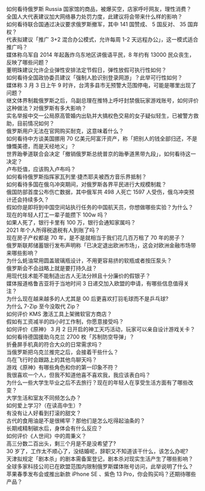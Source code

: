 如何看待俄罗斯 Russia 国家馆的商品，被爆买空，店家呼吁网友，理性消费？  
全国人大代表建议加大网络暴力处罚力度，此建议将会带来什么样的影响？  
如何看待联合国通过决议要求俄罗斯撤军，其中 141 国赞成、 5 国反对、 35 国弃权？  
代表拟建议「推广 3+2 混合办公模式，允许每周 1-2 天远程办公」，这一模式适合推广吗？  
媒体称乌军自 2014 年起轰炸乌东地区讲俄语平民，8 年约有 13000 民众丧生，反映了哪些问题？  
董明珠建议允许企业弹性安排法定节假日，弹性放假可执行性如何？  
如何看待全国政协委员建议「强制人脸识别登录网游」？此举可行性如何？  
媒体称 3 月 3 日上午 9 时许，台湾多县市无预警大范围停电，可能是哪里出现了问题？  
继文体界制裁俄罗斯之后，乌副总理在推特上呼吁封禁俄玩家游戏账号，如何评价这种做法？对俄罗斯有多大影响？  
实名举报中交一公局原高管婚内出轨并大搞权色交易的女子疑似轻生，已被警方救助，目前情况如何？  
俄罗斯用户无法在官网购买耐克，这意味着什么？  
如何看待中方谈美国挪用 70 亿美元阿富汗资产，称「把别人的钱全部归还，不是慷慨美德，而是天经地义」？  
世界跆拳道联合会决定「撤销俄罗斯总统普京的跆拳道黑带九段」，如何看待这一决定？  
卢布贬值，应该购入卢布吗？  
如何看待俄罗斯指挥家瓦列里·捷杰耶夫被西方音乐界抵制？  
如何看待多国在俄乌冲突期间，对俄罗斯各界平民进行大规模制裁？  
俄国防部首度公布伤亡数据，其中俄军共 498 人死亡 1597 人受伤，俄乌冲突预计还会持续多久？  
假如你是即将到中国空间站执行任务的中国航天员，你想做哪些实验？为什么？  
现在的年轻人打工一辈子能攒下 100w 吗？  
如果人死了，银行卡里有 100 万，银行会通知家属吗？  
2021 年个人所得税退税有人到账了吗？  
现在房子产权都是 70 年，是不是就相当于我们花几百万租了 70 年的房子？  
俄罗斯联邦储蓄银行发布声明称「已决定退出欧洲市场」，这会对欧洲金融市场带来哪些影响？  
为什么蚝油常用圆盖玻璃瓶设计，不用更容易挤的软瓶或者按压泵头？  
俄罗斯会不会战略上就是要打持久战？  
用现代技术能不能制造出古人无法分辨且十分廉价的假银子？  
媒体报道格鲁吉亚将于当地时间 3 日递交加入欧盟的申请，有哪些信息值得关注？  
为什么现在越来越多的人尤其是 00 后更喜欢打羽毛球而不是乒乓球?  
为什么 7-Zip 至今没取代 Zip？  
如何评价 KMS 激活工具上架微软官方商店？  
假如有工资减半的四小时工作制，你愿意接受吗？  
如何评价《原神》 3 月 2 日开启的神工天巧活动，玩家可以亲自设计游戏关卡？  
如何看待德国援助乌克兰 2700 枚「苏制防空导弹」？  
折叠屏手机真的符合大众的日常需求吗？  
当俄罗斯把乌克兰推完之后，会接着干些什么？  
鸟在飞行时会跟路上的其他鸟聊天吗？  
游戏《原神》有哪些角色和你的第一印象不符？  
我很喜欢一个人，但我不知道他喜不喜欢我，我应该表白吗？  
为什么一些大学生毕业之后不去旅行？现在的年轻人在享受生活方面有了哪些改变？  
大学生活和室友不同频怎么办？  
如何爱上学习?（在读高中生）?  
有没有让人好看到打滚的甜文？  
古代的食用油是不是很稀罕？那他们是怎么吃得起油条的？  
长期戒精制碳水后，身体会有什么反应？  
如何评价《人世间》中的周秉义？  
高三分数二百出头，剩三个月是不是没希望了?  
30 岁了，工作太不顺心了，没结婚呢，辞职又不知道该干什么，该怎么办呢?  
天津拟规定「剧本杀」的剧本需备案登记，剧本杀对现实生活产生了哪些影响？  
全球多家科技公司已在欧盟范围内限制俄罗斯媒体账号访问，此举说明了什么？  
苹果春季发布会或推出新款 iPhone SE 、紫色 13 Pro，你会购买吗？还期待哪些产品？  

